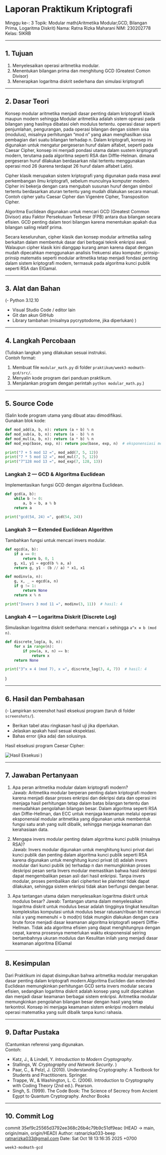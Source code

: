 # Laporan Praktikum Kriptografi
Minggu ke-: 3
Topik: Modular math(Aritmetika Modular,GCD, Bilangan Prima, Logaritma Diskrit) 
Nama: Ratna Rizka Maharani
NIM: 230202778
Kelas: 5IKRB

---

## 1. Tujuan
1. Menyelesaikan operasi aritmetika modular.
2. Menentukan bilangan prima dan menghitung GCD (Greatest Comon Divisor)
3. Menerapkan logaritma diskrit sederhana dan simulasi kriptografi
---

## 2. Dasar Teori
Konsep modular aritmetika menjadi dasar penting dalam kriptografi klasik maupun modern sehingga Modular aritmetika adalah sistem operasi pada bilangan yang hasilnya dibatasi oleh modulus tertentu. operasi dasar seperti penjumlahan, pengurangan, pada operasi bilangan dengan sistem sisa (modulus), misalnya perhitungan “mod n” yang akan menghasilkan sisa pembagian dari suatu bilangan terhadap n. Dalam kriptografi, konsep ini digunakan untuk mengatur pergeseran huruf dalam alfabet, seperti pada Caesar Cipher, konsep ini menjadi pondasi utama dalam sustem kriptografi modern, terutama pada algoritma seperti RSA dan Diffle-Helman. dimana pergeseran huruf dilakukan berdasarkan nilai tertentu menggunakan operasi mod 26 (karena terdapat 26 huruf dalam alfabet Latin).

Cipher klasik merupakan sistem kriptografi yang digunakan pada masa awal perkembangan ilmu kriptografi, sebelum munculnya komputer modern. Cipher ini bekerja dengan cara mengubah susunan huruf dengan simbol tertentu berdasarkan aturan tertentu yang mudah dilakukan secara manual. Contoh cipher yaitu Caesar Cipher dan Vigenère Cipher, Transposition Cipher.

Algoritma Euclidean digunakan untuk mencari GCD (Greatest Common Divisor) atau Faktor Persekutuan Terbesar (FPB) antara dua bilangan secara efisien. GCD penting dalam teori bilangan karena menentukan apakah dua bilangan saling relatif  prima.

Secara keseluruhan, cipher klasik dan konsep modular aritmetika saling berkaitan dalam membentuk dasar dari berbagai teknik enkripsi awal. Walaupun cipher klasik kini dianggap kurang aman karena dapat dengan mudah dipecahkan menggunakan analisis frekuensi atau komputer, prinsip-prinsip matematis seperti modular aritmetika tetap menjadi fondasi penting dalam sistem kriptografi modern, termasuk pada algoritma kunci publik seperti RSA dan ElGamal.


---

## 3. Alat dan Bahan
(- Python 3.12.10
- Visual Studio Code / editor lain  
- Git dan akun GitHub  
- Library tambahan (misalnya pycryptodome, jika diperlukan)  )

---

## 4. Langkah Percobaan
(Tuliskan langkah yang dilakukan sesuai instruksi.  
Contoh format:
1. Membuat file `modular_math.py` di folder `praktikum/week3-modmath-gcd/src/`.
2. Menyalin kode program dari panduan praktikum.
3. Menjalankan program dengan perintah `python modular_math.py`.)

---

## 5. Source Code
(Salin kode program utama yang dibuat atau dimodifikasi.  
Gunakan blok kode:

```python
def mod_add(a, b, n): return (a + b) % n
def mod_sub(a, b, n): return (a - b) % n
def mod_mul(a, b, n): return (a * b) % n
def mod_exp(base, exp, n): return pow(base, exp, n)  # eksponensiasi modular

print("7 + 5 mod 12 =", mod_add(7, 5, 12))
print("7 * 5 mod 12 =", mod_mul(7, 5, 12))
print("7^128 mod 13 =", mod_exp(7, 128, 13))
```

### Langkah 2 — GCD & Algoritma Euclidean
Implementasikan fungsi GCD dengan algoritma Euclidean.  
```python
def gcd(a, b):
    while b != 0:
        a, b = b, a % b
    return a

print("gcd(54, 24) =", gcd(54, 24))
```

### Langkah 3 — Extended Euclidean Algorithm
Tambahkan fungsi untuk mencari invers modular.  
```python
def egcd(a, b):
    if a == 0:
        return b, 0, 1
    g, x1, y1 = egcd(b % a, a)
    return g, y1 - (b // a) * x1, x1

def modinv(a, n):
    g, x, _ = egcd(a, n)
    if g != 1:
        return None
    return x % n

print("Invers 3 mod 11 =", modinv(3, 11))  # hasil: 4
```

### Langkah 4 — Logaritma Diskrit (Discrete Log)
Simulasikan logaritma diskrit sederhana: mencari `x` sehingga `a^x ≡ b (mod n)`.  
```python
def discrete_log(a, b, n):
    for x in range(n):
        if pow(a, x, n) == b:
            return x
    return None

print("3^x ≡ 4 (mod 7), x =", discrete_log(3, 4, 7))  # hasil: 4
```
)

---

## 6. Hasil dan Pembahasan
(- Lampirkan screenshot hasil eksekusi program (taruh di folder `screenshots/`).  
- Berikan tabel atau ringkasan hasil uji jika diperlukan.  
- Jelaskan apakah hasil sesuai ekspektasi.  
- Bahas error (jika ada) dan solusinya. 

Hasil eksekusi program Caesar Cipher:

![Hasil Eksekusi](screenshots/output.png)
)

---

## 7. Jawaban Pertanyaan
1. Apa peran aritmetika modular dalam kriptografi modern?  
Jawab: Aritmetika modular berperan penting dalam kriptografi modern karena menjadi dasar proses enkripsi dan dekripsi data dan operasi ini menjaga hasil perhitungan tetap dalam batas bilangan tertentu dan memudahkan pengolahan bilangan besar. Dalam algoritma seperti RSA dan Diffie-Hellman, dan ECC untuk menjaga keamanan melalui operasi eksponensial modular aritmetika yang digunakan untuk membentuk fungsi satu arah yang sulit dibalik, sehingga menjaga keamanan dan kerahasiaan data.

2. Mengapa invers modular penting dalam algoritma kunci publik (misalnya RSA)?  
Jawab: Invers modular digunakan untuk menghitung kunci privat dari kunci publik dan penting dalam algoritma kunci publik seperti RSA karena digunakan untuk menghitung kunci privat (d) adalah invers modular dari kunci publik (e) terhadap n dan memungkinkan proses deskripsi pesan serta Invers modular memastikan bahwa hasil dekripsi dapat mengembalikan pesan asli dari hasil enkripsi. Tanpa invers modular, proses pembalikan dari ciphertext ke plaintext tidak dapat dilakukan, sehingga sistem enkripsi tidak akan berfungsi dengan benar.

3. Apa tantangan utama dalam menyelesaikan logaritma diskrit untuk modulus besar? 
Jawab:  Tantangan utama dalam menyelesaikan logaritma diskrit untuk modulus besar adalah tingginya tingkat kesulitan kompleksitas komputasi untuk modulus besar ratusan/ribuan bit mencari nilai x yang memenuhi = b mod(n) tidak mungkin dlakukan dengan cara brute force menjadi dasar keamanan algoritma kriptografi seperti Diffie-Hellman. Tidak ada algoritma efisien yang dapat menghitungnya dengan cepat, karena prosesnya memerlukan waktu eksponensial seiring bertambahnya ukuran modulus dan Kesulitan inilah yang menjadi dasar keamanan algoritma ElGamal

---

## 8. Kesimpulan
Dari Praktikum ini dapat disimpulkan bahwa aritmetika modular merupakan dasar penting dalam kriptografi modern.Algoritma Eucliden dan extended Euclidean memungkinkan perhitungan GCD serta invers modular secara efisien, sedangkan logaritma diskrit adalah konsep yang sulit dipecahkan dan menjadi dasar keamanan berbagai sistem enkripsi.
Aritmetika modular memungkinkan pengolahan bilangan besar dengan hasil yang tetap terkontrol. Konsep ini menjaga keamanan sistem enkripsi modern melalui operasi matematika yang sulit dibalik tanpa kunci rahasia.

---

## 9. Daftar Pustaka
(Cantumkan referensi yang digunakan.  
Contoh:  
- Katz, J., & Lindell, Y. *Introduction to Modern Cryptography*.  
- Stallings, W. *Cryptography and Network Security*.  )
- Paar, C., & Pelzl, J. (2010). Understanding Cryptography: A Textbook for Students and Practitioners. Springer.
- Trappe, W., & Washington, L. C. (2006). Introduction to Cryptography with Coding Theory (2nd ed.). Pearson.
- Singh, S. (1999). The Code Book: The Science of Secrecy from Ancient Egypt to Quantum Cryptography. Anchor Books
---

## 10. Commit Log
commit 35ef9c25565d3792ee368c26b4c79b9c51df9eac (HEAD -> main, origin/main, origin/HEAD)
Author: ratnarizka033-beep <ratnarizka033@gmail.com>
Date:   Sat Oct 18 13:16:35 2025 +0700

    week3-modmath-gcd